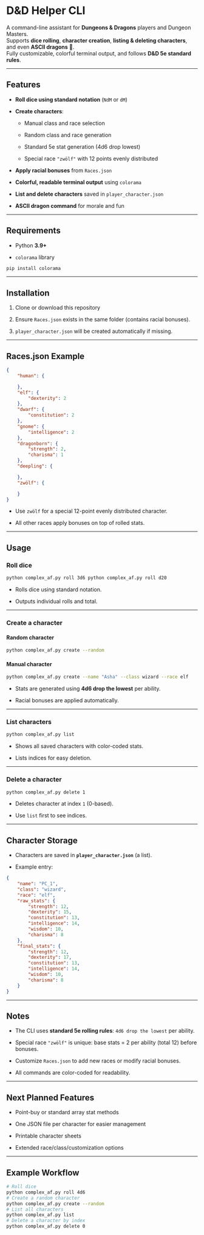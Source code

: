 D&D Helper CLI
==============

A command-line assistant for **Dungeons & Dragons** players and Dungeon Masters.  
Supports **dice rolling**, **character creation**, **listing & deleting characters**, and even **ASCII dragons** 🐉.  
Fully customizable, colorful terminal output, and follows **D&D 5e standard rules**.

* * *

Features
--------

*   **Roll dice using standard notation** (`NdM` or `dM`)
    
*   **Create characters**:
    
    *   Manual class and race selection
        
    *   Random class and race generation
        
    *   Standard 5e stat generation (4d6 drop lowest)
        
    *   Special race `"zwölf"` with 12 points evenly distributed
        
*   **Apply racial bonuses** from `Races.json`
    
*   **Colorful, readable terminal output** using `colorama`
    
*   **List and delete characters** saved in `player_character.json`
    
*   **ASCII dragon command** for morale and fun
    

* * *

Requirements
------------

*   Python **3.9+**
    
*   `colorama` library


```bash
pip install colorama
```

* * *

Installation
------------

1.  Clone or download this repository
    
2.  Ensure `Races.json` exists in the same folder (contains racial bonuses).
    
3.  `player_character.json` will be created automatically if missing.
    

* * *

Races.json Example
------------------

```json
{
    "human": {

    },
    "elf": {
        "dexterity": 2
    },
    "dwarf": {
        "constitution": 2
    },
    "gnome": {
        "intelligence": 2
    },
    "dragonborn": {
        "strength": 2,
        "charisma": 1
    },
    "deepling": {

    },
    "zwölf": {

    }
}
```

*   Use `zwölf` for a special 12-point evenly distributed character.
    
*   All other races apply bonuses on top of rolled stats.
    

* * *

Usage
-----

### Roll dice


```bash
python complex_af.py roll 3d6 python complex_af.py roll d20
```

*   Rolls dice using standard notation.
    
*   Outputs individual rolls and total.
    

* * *

### Create a character

#### Random character


```bash
python complex_af.py create --random
```

#### Manual character


```bash
python complex_af.py create --name "Asha" --class wizard --race elf
``` 

*   Stats are generated using **4d6 drop the lowest** per ability.
    
*   Racial bonuses are applied automatically.
    

* * *

### List characters


```bash
python complex_af.py list
```

*   Shows all saved characters with color-coded stats.
    
*   Lists indices for easy deletion.
    

* * *

### Delete a character


```bash
python complex_af.py delete 1
```

*   Deletes character at index `1` (0-based).
    
*   Use `list` first to see indices.
    

* * *

Character Storage
-----------------

*   Characters are saved in **`player_character.json`** (a list).
    
*   Example entry:
    


```json
{
    "name": "PC_1",
    "class": "wizard",
    "race": "elf",
    "raw_stats": {
        "strength": 12,
        "dexterity": 15,
        "constitution": 13,
        "intelligence": 14,
        "wisdom": 10,
        "charisma": 8
    },
    "final_stats": {
        "strength": 12,
        "dexterity": 17,
        "constitution": 13,
        "intelligence": 14,
        "wisdom": 10,
        "charisma": 8
    }
}
```

* * *

Notes
-----

*   The CLI uses **standard 5e rolling rules**: `4d6 drop the lowest` per ability.
    
*   Special race `"zwölf"` is unique: base stats = 2 per ability (total 12) before bonuses.
    
*   Customize `Races.json` to add new races or modify racial bonuses.
    
*   All commands are color-coded for readability.
    

* * *

Next Planned Features
---------------------

*   Point-buy or standard array stat methods
    
*   One JSON file per character for easier management
    
*   Printable character sheets
    
*   Extended race/class/customization options
    

* * *

Example Workflow
----------------


```bash
# Roll dice
python complex_af.py roll 4d6
# Create a random character
python complex_af.py create --random
# List all characters
python complex_af.py list
# Delete a character by index
python complex_af.py delete 0
```
